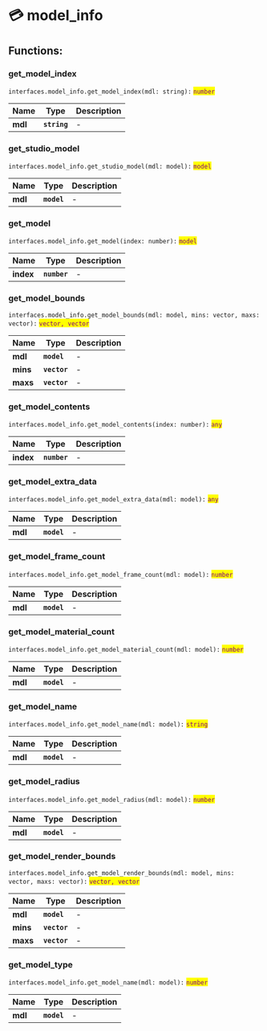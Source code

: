 # 💳 model\_info

## Functions:

### get\_model\_index

`interfaces.model_info.get_model_index(mdl: string):` <mark style="color:purple;">`number`</mark>

| Name    | Type         | Description |
| ------- | ------------ | ----------- |
| **mdl** | **`string`** | -           |

### get\_studio\_model

`interfaces.model_info.get_studio_model(mdl: model):` <mark style="color:purple;">`model`</mark>

| Name    | Type        | Description |
| ------- | ----------- | ----------- |
| **mdl** | **`model`** | -           |

### get\_model

`interfaces.model_info.get_model(index: number):` <mark style="color:purple;">`model`</mark>

| Name      | Type         | Description |
| --------- | ------------ | ----------- |
| **index** | **`number`** | -           |

### get\_model\_bounds

`interfaces.model_info.get_model_bounds(mdl: model, mins: vector, maxs: vector):` <mark style="color:purple;">`vector, vector`</mark>

| Name     | Type         | Description |
| -------- | ------------ | ----------- |
| **mdl**  | **`model`**  | -           |
| **mins** | **`vector`** | -           |
| **maxs** | **`vector`** | -           |

### get\_model\_contents

`interfaces.model_info.get_model_contents(index: number):` <mark style="color:purple;">`any`</mark>

| Name      | Type         | Description |
| --------- | ------------ | ----------- |
| **index** | **`number`** | -           |

### get\_model\_extra\_data

`interfaces.model_info.get_model_extra_data(mdl: model):` <mark style="color:purple;">`any`</mark>

| Name    | Type        | Description |
| ------- | ----------- | ----------- |
| **mdl** | **`model`** | -           |

### get\_model\_frame\_count

`interfaces.model_info.get_model_frame_count(mdl: model):` <mark style="color:purple;">`number`</mark>

| Name    | Type        | Description |
| ------- | ----------- | ----------- |
| **mdl** | **`model`** | -           |

### get\_model\_material\_count

`interfaces.model_info.get_model_material_count(mdl: model):` <mark style="color:purple;">`number`</mark>

| Name    | Type        | Description |
| ------- | ----------- | ----------- |
| **mdl** | **`model`** | -           |

### get\_model\_name

`interfaces.model_info.get_model_name(mdl: model):` <mark style="color:purple;">`string`</mark>

| Name    | Type        | Description |
| ------- | ----------- | ----------- |
| **mdl** | **`model`** | -           |

### get\_model\_radius

`interfaces.model_info.get_model_radius(mdl: model):` <mark style="color:purple;">`number`</mark>

| Name    | Type        | Description |
| ------- | ----------- | ----------- |
| **mdl** | **`model`** | -           |

### get\_model\_render\_bounds

`interfaces.model_info.get_model_render_bounds(mdl: model, mins: vector, maxs: vector):` <mark style="color:purple;">`vector, vector`</mark>

| Name     | Type         | Description |
| -------- | ------------ | ----------- |
| **mdl**  | **`model`**  | -           |
| **mins** | **`vector`** | -           |
| **maxs** | **`vector`** | -           |

### get\_model\_type

`interfaces.model_info.get_model_name(mdl: model):` <mark style="color:purple;">`number`</mark>

| Name    | Type        | Description |
| ------- | ----------- | ----------- |
| **mdl** | **`model`** | -           |
